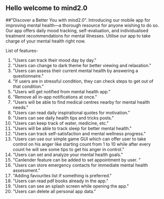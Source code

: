 ## Hello welcome to mind2.0

##"Discover a Better You with mind2.0".
Introducing our mobile app for improving mental health—a thorough resource for anyone wishing to do so. Our app offers daily mood tracking, self-evaluation, and individualised treatment recommendations for mental illnesses. Utilise our app to take charge of your mental health right now.

List of features-

1. "Users can track their mood day by day."
2. "Users can change to dark theme for better viewing and relaxation."
3. "Users can assess their current mental health by answering a questionnaire."
4. "If users are in stressful condition, they can check steps to get out of that condition."
5. "Users will get notified from mental health app."
6. "Remove all in-app notifications at once."
7. "Users will be able to find medical centres nearby for mental health needs."
8. "Users can read daily inspirational quotes for motivation."
9. "Users can see daily health tips and tricks posts."
10. "Users can keep track of water, medicine, etc."
11. "Users will be able to track sleep for better mental health."
12. "Users can track self-satisfaction and mental wellness progress."
13. "Users can use our simple game GUI which can offer user to take control on his anger like starting count from 1 to 10 while after every count he will see some tips to get his anger in control."
14. "Users can set and analyze your mental health goals."
15. "Canlender feature can be added to set appointment by user. "
16. "Users can store emergency contacts for immediate mental health assessment."
17. "Adding favourites list if something is preferred."
18. "Users can read pdf books already in the app."
19. "Users can see an splash screen while opening the app."
20. "Users can delete all personal app data."
 
